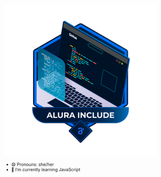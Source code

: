 ![badge_Alura](https://github.com/louGastardi/louGastardi/blob/main/Badge_Alura_B2B_Sharer.png)


- 😄 Pronouns: she/her
- 🌱 I’m currently learning JavaScript
<!--
**louGastardi/louGastardi** is a ✨ _special_ ✨ repository because its `README.md` (this file) appears on your GitHub profile.

Here are some ideas to get you started:

- 🔭 I’m currently working on ...
- 🌱 I’m currently learning JavaScript
- 👯 I’m looking to collaborate on ...
- 🤔 I’m looking for help with ...
- 💬 Ask me about ...
- 📫 How to reach me: ...
- 😄 Pronouns: she/her
- ⚡ Fun fact: ...
-->
